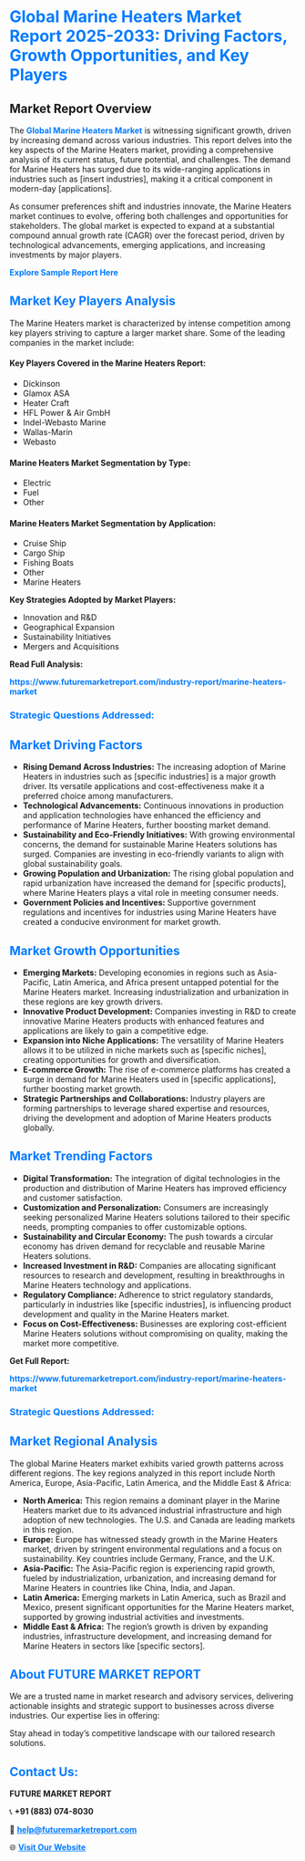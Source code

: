 <h1 style="color: #007BFF;">Global Marine Heaters Market Report 2025-2033: Driving Factors, Growth Opportunities, and Key Players</h1>

<section id="overview">
<h2>Market Report Overview</h2>
<p>The <a href="https://www.futuremarketreport.com/industry-report/marine-heaters-market" style="color: #007BFF; text-decoration: none;"><strong>Global Marine Heaters Market</strong></a> is witnessing significant growth, driven by increasing demand across various industries. This report delves into the key aspects of the Marine Heaters market, providing a comprehensive analysis of its current status, future potential, and challenges. The demand for Marine Heaters has surged due to its wide-ranging applications in industries such as [insert industries], making it a critical component in modern-day [applications].</p>
<p>As consumer preferences shift and industries innovate, the Marine Heaters market continues to evolve, offering both challenges and opportunities for stakeholders. The global market is expected to expand at a substantial compound annual growth rate (CAGR) over the forecast period, driven by technological advancements, emerging applications, and increasing investments by major players.</p>
</section>

<section id="overview">
<p><a href="https://www.futuremarketreport.com/request-sample/reportId=110910" style="color: #007BFF; text-decoration: none;"><strong>Explore Sample Report Here</strong></a></p>
</section>

<section id="key-players">
<h2 style="color: #007BFF;">Market Key Players Analysis</h2>
<p>The Marine Heaters market is characterized by intense competition among key players striving to capture a larger market share. Some of the leading companies in the market include:</p>
<h4>Key Players Covered in the Marine Heaters Report:</h4>
<ul><li>Dickinson</li><li>Glamox ASA</li><li>Heater Craft</li><li>HFL Power &amp; Air GmbH</li><li>Indel-Webasto Marine</li><li>Wallas-Marin</li><li>Webasto</li></ul>
<h4>Marine Heaters Market Segmentation by Type:</h4>
<ul><li>Electric</li><li>Fuel</li><li>Other</li></ul>

<h4>Marine Heaters Market Segmentation by Application:</h4>
<ul><li>Cruise Ship</li><li>Cargo Ship</li><li>Fishing Boats</li><li>Other</li><li>Marine Heaters</li></ul>
<p><strong>Key Strategies Adopted by Market Players:</strong></p>
<ul>
<li>Innovation and R&D</li>
<li>Geographical Expansion</li>
<li>Sustainability Initiatives</li>
<li>Mergers and Acquisitions</li>
</ul>
</section>

<section>
<p><strong>Read Full Analysis: </strong></p><a href="https://www.futuremarketreport.com/industry-report/marine-heaters-market" style="color: #007BFF; text-decoration: none;"><strong>https://www.futuremarketreport.com/industry-report/marine-heaters-market</strong></a>
<h3 style="color: #007BFF;">Strategic Questions Addressed:</h3>
</section>

<section id="driving-factors">
<h2 style="color: #007BFF;">Market Driving Factors</h2>
<ul>
<li><strong>Rising Demand Across Industries:</strong> The increasing adoption of Marine Heaters in industries such as [specific industries] is a major growth driver. Its versatile applications and cost-effectiveness make it a preferred choice among manufacturers.</li>
<li><strong>Technological Advancements:</strong> Continuous innovations in production and application technologies have enhanced the efficiency and performance of Marine Heaters, further boosting market demand.</li>
<li><strong>Sustainability and Eco-Friendly Initiatives:</strong> With growing environmental concerns, the demand for sustainable Marine Heaters solutions has surged. Companies are investing in eco-friendly variants to align with global sustainability goals.</li>
<li><strong>Growing Population and Urbanization:</strong> The rising global population and rapid urbanization have increased the demand for [specific products], where Marine Heaters plays a vital role in meeting consumer needs.</li>
<li><strong>Government Policies and Incentives:</strong> Supportive government regulations and incentives for industries using Marine Heaters have created a conducive environment for market growth.</li>
</ul>
</section>

<section id="growth-opportunities">
<h2 style="color: #007BFF;">Market Growth Opportunities</h2>
<ul>
<li><strong>Emerging Markets:</strong> Developing economies in regions such as Asia-Pacific, Latin America, and Africa present untapped potential for the Marine Heaters market. Increasing industrialization and urbanization in these regions are key growth drivers.</li>
<li><strong>Innovative Product Development:</strong> Companies investing in R&D to create innovative Marine Heaters products with enhanced features and applications are likely to gain a competitive edge.</li>
<li><strong>Expansion into Niche Applications:</strong> The versatility of Marine Heaters allows it to be utilized in niche markets such as [specific niches], creating opportunities for growth and diversification.</li>
<li><strong>E-commerce Growth:</strong> The rise of e-commerce platforms has created a surge in demand for Marine Heaters used in [specific applications], further boosting market growth.</li>
<li><strong>Strategic Partnerships and Collaborations:</strong> Industry players are forming partnerships to leverage shared expertise and resources, driving the development and adoption of Marine Heaters products globally.</li>
</ul>
</section>

<section id="trending-factors">
<h2 style="color: #007BFF;">Market Trending Factors</h2>
<ul>
<li><strong>Digital Transformation:</strong> The integration of digital technologies in the production and distribution of Marine Heaters has improved efficiency and customer satisfaction.</li>
<li><strong>Customization and Personalization:</strong> Consumers are increasingly seeking personalized Marine Heaters solutions tailored to their specific needs, prompting companies to offer customizable options.</li>
<li><strong>Sustainability and Circular Economy:</strong> The push towards a circular economy has driven demand for recyclable and reusable Marine Heaters solutions.</li>
<li><strong>Increased Investment in R&D:</strong> Companies are allocating significant resources to research and development, resulting in breakthroughs in Marine Heaters technology and applications.</li>
<li><strong>Regulatory Compliance:</strong> Adherence to strict regulatory standards, particularly in industries like [specific industries], is influencing product development and quality in the Marine Heaters market.</li>
<li><strong>Focus on Cost-Effectiveness:</strong> Businesses are exploring cost-efficient Marine Heaters solutions without compromising on quality, making the market more competitive.</li>
</ul>
</section>

<section>
<p><strong>Get Full Report: </strong></p><a href="https://www.futuremarketreport.com/industry-report/marine-heaters-market" style="color: #007BFF; text-decoration: none;"><strong>https://www.futuremarketreport.com/industry-report/marine-heaters-market</strong></a>
<h3 style="color: #007BFF;">Strategic Questions Addressed:</h3>
</section>


<section id="regional-analysis">
<h2 style="color: #007BFF;">Market Regional Analysis</h2>
<p>The global Marine Heaters market exhibits varied growth patterns across different regions. The key regions analyzed in this report include North America, Europe, Asia-Pacific, Latin America, and the Middle East & Africa:</p>
<ul>
<li><strong>North America:</strong> This region remains a dominant player in the Marine Heaters market due to its advanced industrial infrastructure and high adoption of new technologies. The U.S. and Canada are leading markets in this region.</li>
<li><strong>Europe:</strong> Europe has witnessed steady growth in the Marine Heaters market, driven by stringent environmental regulations and a focus on sustainability. Key countries include Germany, France, and the U.K.</li>
<li><strong>Asia-Pacific:</strong> The Asia-Pacific region is experiencing rapid growth, fueled by industrialization, urbanization, and increasing demand for Marine Heaters in countries like China, India, and Japan.</li>
<li><strong>Latin America:</strong> Emerging markets in Latin America, such as Brazil and Mexico, present significant opportunities for the Marine Heaters market, supported by growing industrial activities and investments.</li>
<li><strong>Middle East & Africa:</strong> The region’s growth is driven by expanding industries, infrastructure development, and increasing demand for Marine Heaters in sectors like [specific sectors].</li>
</ul>
</section>

<footer>
<h2 style="color: #007BFF;">About FUTURE MARKET REPORT</h2>
<p>We are a trusted name in market research and advisory services, delivering actionable insights and strategic support to businesses across diverse industries. Our expertise lies in offering:</p>

<p>Stay ahead in today’s competitive landscape with our tailored research solutions.</p>

<h2 style="color: #007BFF;">Contact Us:</h2>
<p><strong>FUTURE MARKET REPORT</strong></p>
<p>📞 <strong>+91 (883) 074-8030</strong></p>
<p>📧 <strong><a href="mailto:help@futuremarketreport.com" style="color: #007BFF;">help@futuremarketreport.com</a></strong></p>
<p>🌐 <strong><a href="https://www.futuremarketreport.com/" style="color: #007BFF;">Visit Our Website</a></strong></p>
</footer>